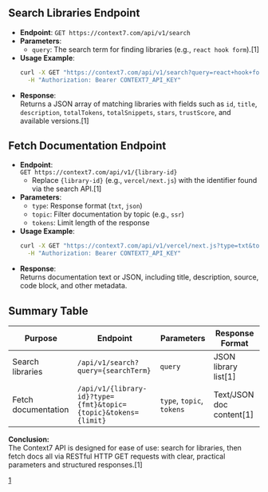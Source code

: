 
## Search Libraries Endpoint

- **Endpoint**: `GET https://context7.com/api/v1/search`
- **Parameters**:
  - `query`: The search term for finding libraries (e.g., `react hook form`).[1]
- **Usage Example**:
  ```bash
  curl -X GET "https://context7.com/api/v1/search?query=react+hook+form" \
    -H "Authorization: Bearer CONTEXT7_API_KEY"
  ```
- **Response**:  
  Returns a JSON array of matching libraries with fields such as `id`, `title`, `description`, `totalTokens`, `totalSnippets`, `stars`, `trustScore`, and available versions.[1]

## Fetch Documentation Endpoint

- **Endpoint**:  
  `GET https://context7.com/api/v1/{library-id}`
  - Replace `{library-id}` (e.g., `vercel/next.js`) with the identifier found via the search API.[1]
- **Parameters**:
  - `type`: Response format (`txt`, `json`)
  - `topic`: Filter documentation by topic (e.g., `ssr`)
  - `tokens`: Limit length of the response
- **Usage Example**:
  ```bash
  curl -X GET "https://context7.com/api/v1/vercel/next.js?type=txt&topic=ssr&tokens=5000" \
    -H "Authorization: Bearer CONTEXT7_API_KEY"
  ```
- **Response**:  
  Returns documentation text or JSON, including title, description, source, code block, and other metadata.

## Summary Table

| Purpose                    | Endpoint                                            | Parameters                    | Response Format          |
|----------------------------|----------------------------------------------------|-------------------------------|-------------------------|
| Search libraries           | `/api/v1/search?query={searchTerm}`                | `query`                       | JSON library list[1] |
| Fetch documentation        | `/api/v1/{library-id}?type={fmt}&topic={topic}&tokens={limit}` | `type`, `topic`, `tokens`     | Text/JSON doc content[1] |

**Conclusion:**  
The Context7 API is designed for ease of use: search for libraries, then fetch docs all via RESTful HTTP GET requests with clear, practical parameters and structured responses.[1]

[1](https://context7.com/api/v1/search?query=react+hook+form)
